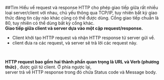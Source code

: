 ##Tìm Hiểu vể request và response
HTTP cho phép giao tiếp giữa rất nhiều loại server/client với nhau, chủ yếu thông qua TCP/IP, tuy nhiên bất kỳ giao thức đáng tin cậy nào khác cũng có thể được dùng. Cổng giao tiếp chuẩn là 80, tuy nhiên có thể dùng bất kỳ cổng khác.<br>
<b>Giao tiếp giữa client và server dựa vào một cặp request/response. </b>
	 <br>
* Client khởi tạo HTTP request và nhận HTTP response từ server gửi về.
*  client đưa ra các request, và server sẽ trả lời các request này.
<br>


<b> HTTP request bao gồm hai thành phần quan trọng là URL và Verb (phương thức) </b>, được gửi từ client. Ở phía ngược lại,
<br> server trả về HTTP response trong đó chứa Status code và Message body.
